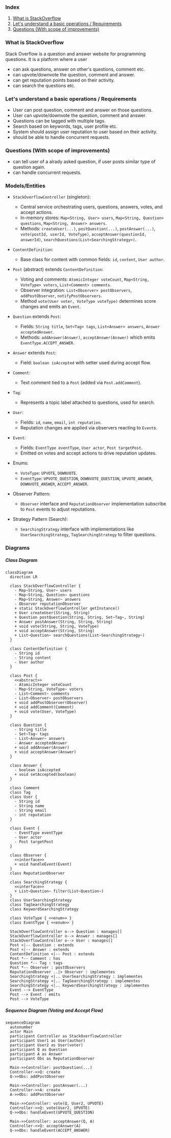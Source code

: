 ### Index
1. [What is StackOverflow](#what-is-stackoverflow)
2. [Let's understand a basic operations / Requirements](#lets-understand-a-basic-operations--requirements)
3. [Questions (With scope of improvements)](#questions-with-scope-of-improvements)



### What is StackOverflow
Stack Overflow is a question and answer website for programming questions. It is a platform where a user
- can ask questions, answer on other's questions, comment etc.
- can upvote/downvote the question, comment and answer.
- can get reputation points based on their activity.
- can search the questions etc.


### Let's understand a basic operations / Requirements
- User can post question, comment and answer on those questions.
- User can upvote/downvote the question, comment and answer.
- Questions can be tagged with multiple tags.
- Search based on keywords, tags, user profile etc.
- System should assign user reputation to user based on their activity.
- should be able to handle concurrent requests.

### Questions (With scope of improvements)
- can tell user of a alrady asked question, if user posts similar type of question again.
- can handle concurrent requests.


### Models/Entities

- `StackOverflowController` (singleton):
  - Central service orchestrating users, questions, answers, votes, and accept actions.
  - In-memory stores: `Map<String, User> users`, `Map<String, Question> questions`, `Map<String, Answer> answers`.
  - Methods: `createUser(...)`, `postQuestion(...)`, `postAnswer(...)`, `vote(postId, userId, VoteType)`, `acceptAnswer(questionId, answerId)`, `searchQuestions(List<SearchingStrategy>)`.

- `ContentDefinition`:
  - Base class for content with common fields: `id`, `content`, `User author`.

- `Post` (abstract) extends `ContentDefinition`:
  - Voting and comments: `AtomicInteger voteCount`, `Map<String, VoteType> voters`, `List<Comment> comments`.
  - Observer integration: `List<Observer> postObservers`, `addPostObserver`, `notifyPostObservers`.
  - Method `vote(User voter, VoteType voteType)` determines score changes and emits an `Event`.

- `Question` extends `Post`:
  - Fields: `String title`, `Set<Tag> tags`, `List<Answer> answers`, `Answer acceptedAnswer`.
  - Methods: `addAnswer(Answer)`, `acceptAnswer(Answer)` which emits `EventType.ACCEPT_ANSWER`.

- `Answer` extends `Post`:
  - Field: `boolean isAccepted` with setter used during accept flow.

- `Comment`:
  - Text comment tied to a `Post` (added via `Post.addComment`).

- `Tag`:
  - Represents a topic label attached to questions, used for search.

- `User`:
  - Fields: `id`, `name`, `email`, `int reputation`.
  - Reputation changes are applied via observers reacting to `Event`s.

- `Event`:
  - Fields: `EventType eventType`, `User actor`, `Post targetPost`.
  - Emitted on votes and accept actions to drive reputation updates.

- Enums:
  - `VoteType`: `UPVOTE`, `DOWNVOTE`.
  - `EventType`: `UPVOTE_QUESTION`, `DOWNVOTE_QUESTION`, `UPVOTE_ANSWER`, `DOWNVOTE_ANSWER`, `ACCEPT_ANSWER`.

- Observer Pattern:
  - `Observer` interface and `ReputationObserver` implementation subscribe to `Post` events to adjust reputations.

- Strategy Pattern (Search):
  - `SearchingStrategy` interface with implementations like `UserSearchingStrategy`, `TagSearchingStrategy` to filter questions.

### Diagrams
##### Class Diagram
```mermaid
classDiagram
  direction LR

  class StackOverflowController {
    - Map~String, User~ users
    - Map~String, Question~ questions
    - Map~String, Answer~ answers
    - Observer reputationObserver
    + static StackOverflowController getInstance()
    + User createUser(String, String)
    + Question postQuestion(String, String, Set~Tag~, String)
    + Answer postAnswer(String, String, String)
    + void vote(String, String, VoteType)
    + void acceptAnswer(String, String)
    + List~Question~ searchQuestions(List~SearchingStrategy~)
  }

  class ContentDefinition {
    - String id
    - String content
    - User author
  }

  class Post {
    <<abstract>>
    - AtomicInteger voteCount
    - Map~String, VoteType~ voters
    - List~Comment~ comments
    - List~Observer~ postObservers
    + void addPostObserver(Observer)
    + void addComment(Comment)
    + void vote(User, VoteType)
  }

  class Question {
    - String title
    - Set~Tag~ tags
    - List~Answer~ answers
    - Answer acceptedAnswer
    + void addAnswer(Answer)
    + void acceptAnswer(Answer)
  }

  class Answer {
    - boolean isAccepted
    + void setAccepted(boolean)
  }

  class Comment
  class Tag
  class User {
    - String id
    - String name
    - String email
    - int reputation
  }

  class Event {
    - EventType eventType
    - User actor
    - Post targetPost
  }

  class Observer {
    <<interface>>
    + void handleEvent(Event)
  }
  class ReputationObserver

  class SearchingStrategy {
    <<interface>>
    + List~Question~ filter(List~Question~)
  }
  class UserSearchingStrategy
  class TagSearchingStrategy
  class KeywordSearchingStrategy

  class VoteType { <<enum>> }
  class EventType { <<enum>> }

  StackOverflowController o--> Question : manages[]
  StackOverflowController o--> Answer : manages[]
  StackOverflowController o--> User : manages[]
  Post <|-- Question : extends
  Post <|-- Answer : extends
  ContentDefinition <|-- Post : extends
  Post *-- Comment : has
  Question *-- Tag : tags
  Post *-- Observer : postObservers
  ReputationObserver ..|> Observer : implementes
  SearchingStrategy <|.. UserSearchingStrategy : implementes
  SearchingStrategy <|.. TagSearchingStrategy : implementes
  SearchingStrategy <|.. KeywordSearchingStrategy : implementes
  Event --> EventType
  Post --> Event : emits
  Post --> VoteType
```

##### Sequence Diagram (Voting and Accept Flow)
```mermaid
sequenceDiagram
  autonumber
  actor Main
  participant Controller as StackOverflowController
  participant User1 as User(author)
  participant User2 as User(voter)
  participant Q as Question
  participant A as Answer
  participant Obs as ReputationObserver

  Main->>Controller: postQuestion(...)
  Controller->>Q: create
  Q->>Obs: addPostObserver

  Main->>Controller: postAnswer(...)
  Controller->>A: create
  A->>Obs: addPostObserver

  Main->>Controller: vote(Q, User2, UPVOTE)
  Controller->>Q: vote(User2, UPVOTE)
  Q->>Obs: handleEvent(UPVOTE_QUESTION)

  Main->>Controller: acceptAnswer(Q, A)
  Controller->>Q: acceptAnswer(A)
  Q->>Obs: handleEvent(ACCEPT_ANSWER)
```
